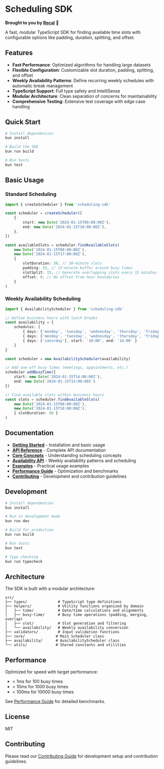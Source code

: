 # Scheduling SDK

**Brought to you by [Recal](https://recal.com)** 🚀

A fast, modular TypeScript SDK for finding available time slots with configurable options like padding, duration, splitting, and offset.

## Features

- **Fast Performance**: Optimized algorithms for handling large datasets
- **Flexible Configuration**: Customizable slot duration, padding, splitting, and offset
- **Weekly Availability Patterns**: Define recurring weekly schedules with automatic break management
- **TypeScript Support**: Full type safety and IntelliSense
- **Modular Architecture**: Clean separation of concerns for maintainability
- **Comprehensive Testing**: Extensive test coverage with edge case handling

## Quick Start

```bash
# Install dependencies
bun install

# Build the SDK
bun run build

# Run tests
bun test
```

## Basic Usage

### Standard Scheduling

```typescript
import { createScheduler } from 'scheduling-sdk'

const scheduler = createScheduler([
    {
        start: new Date('2024-01-15T09:00:00Z'),
        end: new Date('2024-01-15T10:00:00Z'),
    },
])

const availableSlots = scheduler.findAvailableSlots(
    new Date('2024-01-15T08:00:00Z'),
    new Date('2024-01-15T17:00:00Z'),
    {
        slotDuration: 30, // 30-minute slots
        padding: 15, // 15-minute buffer around busy times
        slotSplit: 15, // Generate overlapping slots every 15 minutes
        offset: 0, // No offset from hour boundaries
    }
)
```

### Weekly Availability Scheduling

```typescript
import { AvailabilityScheduler } from 'scheduling-sdk'

// Define business hours with lunch breaks
const availability = {
    schedules: [
        { days: ['monday', 'tuesday', 'wednesday', 'thursday', 'friday'], start: '09:00', end: '12:00' },
        { days: ['monday', 'tuesday', 'wednesday', 'thursday', 'friday'], start: '13:00', end: '17:00' },
        { days: ['saturday'], start: '10:00', end: '14:00' }
    ]
}

const scheduler = new AvailabilityScheduler(availability)

// Add one-off busy times (meetings, appointments, etc.)
scheduler.addBusyTime({
    start: new Date('2024-01-15T14:00:00Z'),
    end: new Date('2024-01-15T15:00:00Z')
})

// Find available slots within business hours
const slots = scheduler.findAvailableSlots(
    new Date('2024-01-15T08:00:00Z'),
    new Date('2024-01-15T18:00:00Z'),
    { slotDuration: 60 }
)
```

## Documentation

- **[Getting Started](docs/getting-started.md)** - Installation and basic usage
- **[API Reference](docs/api-reference.md)** - Complete API documentation
- **[Core Concepts](docs/core-concepts.md)** - Understanding scheduling concepts
- **[Availability API](docs/availability-api.md)** - Weekly availability patterns and scheduling
- **[Examples](docs/examples.md)** - Practical usage examples
- **[Performance Guide](docs/performance.md)** - Optimization and benchmarks
- **[Contributing](docs/contributing.md)** - Development and contribution guidelines

## Development

```bash
# Install dependencies
bun install

# Run in development mode
bun run dev

# Build for production
bun run build

# Run tests
bun test

# Type checking
bun run typecheck
```

## Architecture

The SDK is built with a modular architecture:

```
src/
├── types/              # TypeScript type definitions
├── helpers/            # Utility functions organized by domain
│   ├── time/           # Date/time calculations and alignments
│   ├── busy-time/      # Busy time operations (padding, merging, overlap)
│   ├── slot/           # Slot generation and filtering
│   └── availability/   # Weekly availability conversion
├── validators/         # Input validation functions
├── core/              # Main Scheduler class
├── availability/      # AvailabilityScheduler class
└── utils/             # Shared constants and utilities
```

## Performance

Optimized for speed with target performance:

- < 1ms for 100 busy times
- < 10ms for 1000 busy times
- < 100ms for 10000 busy times

See [Performance Guide](docs/performance.md) for detailed benchmarks.

## License

MIT

## Contributing

Please read our [Contributing Guide](docs/contributing.md) for development setup and contribution guidelines.
